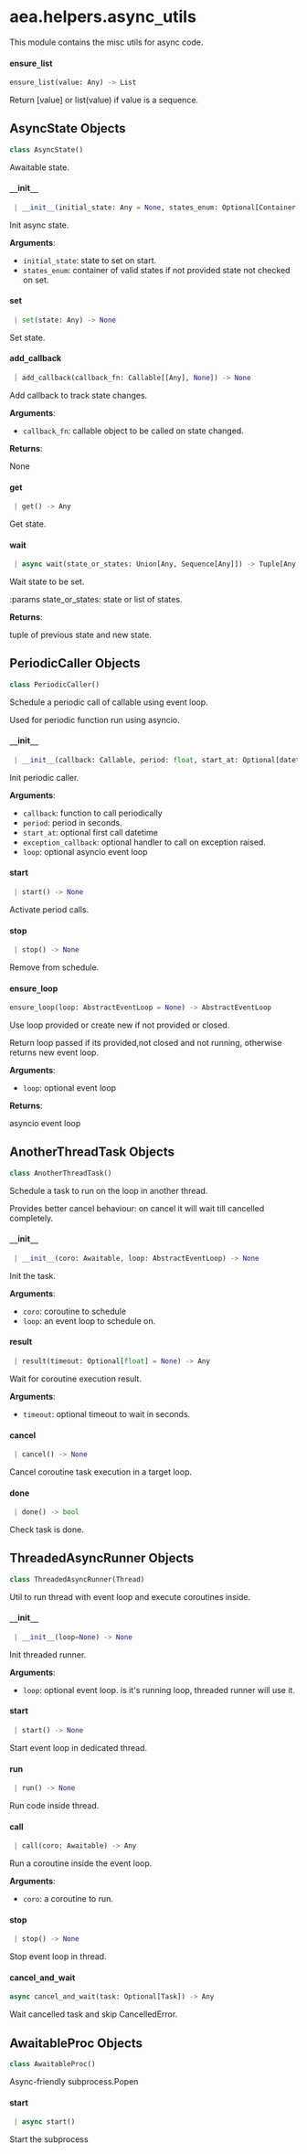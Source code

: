 <a name="aea.helpers.async_utils"></a>
# aea.helpers.async`_`utils

This module contains the misc utils for async code.

<a name="aea.helpers.async_utils.ensure_list"></a>
#### ensure`_`list

```python
ensure_list(value: Any) -> List
```

Return [value] or list(value) if value is a sequence.

<a name="aea.helpers.async_utils.AsyncState"></a>
## AsyncState Objects

```python
class AsyncState()
```

Awaitable state.

<a name="aea.helpers.async_utils.AsyncState.__init__"></a>
#### `__`init`__`

```python
 | __init__(initial_state: Any = None, states_enum: Optional[Container[Any]] = None)
```

Init async state.

**Arguments**:

- `initial_state`: state to set on start.
- `states_enum`: container of valid states if not provided state not checked on set.

<a name="aea.helpers.async_utils.AsyncState.set"></a>
#### set

```python
 | set(state: Any) -> None
```

Set state.

<a name="aea.helpers.async_utils.AsyncState.add_callback"></a>
#### add`_`callback

```python
 | add_callback(callback_fn: Callable[[Any], None]) -> None
```

Add callback to track state changes.

**Arguments**:

- `callback_fn`: callable object to be called on state changed.

**Returns**:

None

<a name="aea.helpers.async_utils.AsyncState.get"></a>
#### get

```python
 | get() -> Any
```

Get state.

<a name="aea.helpers.async_utils.AsyncState.wait"></a>
#### wait

```python
 | async wait(state_or_states: Union[Any, Sequence[Any]]) -> Tuple[Any, Any]
```

Wait state to be set.

:params state_or_states: state or list of states.

**Returns**:

tuple of previous state and new state.

<a name="aea.helpers.async_utils.PeriodicCaller"></a>
## PeriodicCaller Objects

```python
class PeriodicCaller()
```

Schedule a periodic call of callable using event loop.

Used for periodic function run using asyncio.

<a name="aea.helpers.async_utils.PeriodicCaller.__init__"></a>
#### `__`init`__`

```python
 | __init__(callback: Callable, period: float, start_at: Optional[datetime.datetime] = None, exception_callback: Optional[Callable[[Callable, Exception], None]] = None, loop: Optional[AbstractEventLoop] = None)
```

Init periodic caller.

**Arguments**:

- `callback`: function to call periodically
- `period`: period in seconds.
- `start_at`: optional first call datetime
- `exception_callback`: optional handler to call on exception raised.
- `loop`: optional asyncio event loop

<a name="aea.helpers.async_utils.PeriodicCaller.start"></a>
#### start

```python
 | start() -> None
```

Activate period calls.

<a name="aea.helpers.async_utils.PeriodicCaller.stop"></a>
#### stop

```python
 | stop() -> None
```

Remove from schedule.

<a name="aea.helpers.async_utils.ensure_loop"></a>
#### ensure`_`loop

```python
ensure_loop(loop: AbstractEventLoop = None) -> AbstractEventLoop
```

Use loop provided or create new if not provided or closed.

Return loop passed if its provided,not closed and not running, otherwise returns new event loop.

**Arguments**:

- `loop`: optional event loop

**Returns**:

asyncio event loop

<a name="aea.helpers.async_utils.AnotherThreadTask"></a>
## AnotherThreadTask Objects

```python
class AnotherThreadTask()
```

Schedule a task to run on the loop in another thread.

Provides better cancel behaviour: on cancel it will wait till cancelled completely.

<a name="aea.helpers.async_utils.AnotherThreadTask.__init__"></a>
#### `__`init`__`

```python
 | __init__(coro: Awaitable, loop: AbstractEventLoop) -> None
```

Init the task.

**Arguments**:

- `coro`: coroutine to schedule
- `loop`: an event loop to schedule on.

<a name="aea.helpers.async_utils.AnotherThreadTask.result"></a>
#### result

```python
 | result(timeout: Optional[float] = None) -> Any
```

Wait for coroutine execution result.

**Arguments**:

- `timeout`: optional timeout to wait in seconds.

<a name="aea.helpers.async_utils.AnotherThreadTask.cancel"></a>
#### cancel

```python
 | cancel() -> None
```

Cancel coroutine task execution in a target loop.

<a name="aea.helpers.async_utils.AnotherThreadTask.done"></a>
#### done

```python
 | done() -> bool
```

Check task is done.

<a name="aea.helpers.async_utils.ThreadedAsyncRunner"></a>
## ThreadedAsyncRunner Objects

```python
class ThreadedAsyncRunner(Thread)
```

Util to run thread with event loop and execute coroutines inside.

<a name="aea.helpers.async_utils.ThreadedAsyncRunner.__init__"></a>
#### `__`init`__`

```python
 | __init__(loop=None) -> None
```

Init threaded runner.

**Arguments**:

- `loop`: optional event loop. is it's running loop, threaded runner will use it.

<a name="aea.helpers.async_utils.ThreadedAsyncRunner.start"></a>
#### start

```python
 | start() -> None
```

Start event loop in dedicated thread.

<a name="aea.helpers.async_utils.ThreadedAsyncRunner.run"></a>
#### run

```python
 | run() -> None
```

Run code inside thread.

<a name="aea.helpers.async_utils.ThreadedAsyncRunner.call"></a>
#### call

```python
 | call(coro: Awaitable) -> Any
```

Run a coroutine inside the event loop.

**Arguments**:

- `coro`: a coroutine to run.

<a name="aea.helpers.async_utils.ThreadedAsyncRunner.stop"></a>
#### stop

```python
 | stop() -> None
```

Stop event loop in thread.

<a name="aea.helpers.async_utils.cancel_and_wait"></a>
#### cancel`_`and`_`wait

```python
async cancel_and_wait(task: Optional[Task]) -> Any
```

Wait cancelled task and skip CancelledError.

<a name="aea.helpers.async_utils.AwaitableProc"></a>
## AwaitableProc Objects

```python
class AwaitableProc()
```

Async-friendly subprocess.Popen

<a name="aea.helpers.async_utils.AwaitableProc.start"></a>
#### start

```python
 | async start()
```

Start the subprocess

